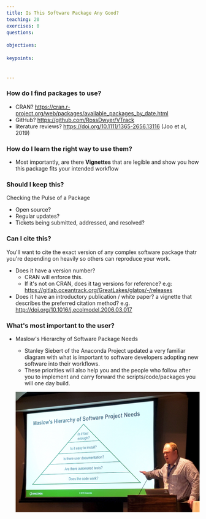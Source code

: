 ```yaml
---
title: Is This Software Package Any Good?
teaching: 20
exercises: 0
questions:

objectives:

keypoints:


---
```

### How do I find packages to use?
* CRAN?        https://cran.r-project.org/web/packages/available_packages_by_date.html
* GitHub?      https://github.com/RossDwyer/VTrack
* literature reviews?  https://doi.org/10.1111/1365-2656.13116 (Joo et al, 2019)

### How do I learn the right way to use them?
* Most importantly, are there **Vignettes** that are legible and show you how this package fits your intended workflow

### Should I keep this? 
Checking the Pulse of a Package
* Open source? 
* Regular updates? 
* Tickets being submitted, addressed, and resolved?

### Can I cite this?
You'll want to cite the exact version of any complex software package thatr you're depending on heavily so others can reproduce your work.
* Does it have a version number? 
    * CRAN will enforce this. 
    * If it's not on CRAN, does it tag versions for reference? e.g: https://gitlab.oceantrack.org/GreatLakes/glatos/-/releases
* Does it have an introductory publication / white paper? a vignette that describes the preferred citation method? e.g. http://doi.org/10.1016/j.ecolmodel.2006.03.017

### What's most important to the user?
* Maslow's Hierarchy of Software Package Needs
    * Stanley Siebert of the Anaconda Project updated a very familiar diagram with what is important to software developers adopting new software into their workflows.
    * These priorities will also help you and the people who follow after you to implement and carry forward  the scripts/code/packages you will one day build.

    ![Siebert's hierarchy of software development needs](../Resources/maslow's.png)



<!--  [Powerpoint](../Resources/TBD.pptx)
-->